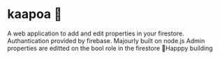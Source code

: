 # kaapoa 🌟
A web application to add and edit properties in your firestore.
Authantication provided by firebase.
Majourly built on node.js 
Admin properties are editted on the bool role in the firestore
🚀Happpy building

